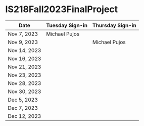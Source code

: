 # IS218Fall2023FinalProject
| Date       | Tuesday Sign-in | Thursday Sign-in |
|------------|-----------------|------------------|
| Nov 7, 2023|Michael Pujos
| Nov 9, 2023|                 | Michael Pujos    |
| Nov 14, 2023|                |                  |
| Nov 16, 2023|                |                  |
| Nov 21, 2023|                |                  |
| Nov 23, 2023|                |                  |
| Nov 28, 2023|                |                  |
| Nov 30, 2023|                |                  |
| Dec 5, 2023 |                |                  |
| Dec 7, 2023 |                |                  |
| Dec 12, 2023|                |                  |
